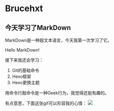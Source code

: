 # Brucehxt
## 今天学习了MarkDown
MarkDown是一种超文本语言，今天我第一次学习了它。

Hello MarkDown!

接下来我还会学习：

1. Git的基础命令
1. Hexo框架
1. Hexo更换主题

用命令行敲命令是一种Geek行为，我觉得还挺有趣的。

有点意思，下面这张gif可以形容我的心情：
![](https://qgt-style.oss-cn-hangzhou.aliyuncs.com/newcoursep4/g1/g1-2-2/tenor.gif)

